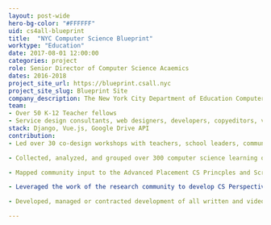 ```yaml
---
layout: post-wide
hero-bg-color: "#FFFFFF"
uid: cs4all-blueprint
title:  "NYC Computer Science Blueprint"
worktype: "Education"
date: 2017-08-01 12:00:00
categories: project
role: Senior Director of Computer Science Acaemics
dates: 2016-2018
project_site_url: https://blueprint.csall.nyc
project_site_slug: Blueprint Site
company_description: The New York City Department of Education Computer Science Blueprint is designed to be the academic and implementation guide for the Computer Science for All initiative at all levels of the NYC school system - serving 1.1. million students across over 1800 schools. 
team:
- Over 50 K-12 Teacher fellows
- Service design consultants, web designers, developers, copyeditors, videographers, and interns
stack: Django, Vue.js, Google Drive API
contribution:
- Led over 30 co-design workshops with teachers, school leaders, community-based organizations, industry leaders, and education researchers to gather constraints and priorities for implementation and academic challenges to introducing computer science education as a new subject into schools by training teachers with no prior content knowledge.

- Collected, analyzed, and grouped over 300 computer science learning objectives from teachers and community for grades K-12.

- Mapped community input to the Advanced Placement CS Princples and Scratch Computational Thinking frameworks.

- Leveraged the work of the research community to develop CS Perspectives: Explorer, Creatore, Innovator and Citizen to provide teachers with a flexible learning progression that wasn't rigidly mapped to grades.

- Developed, managed or contracted development of all written and video content.

---
```


<div class="showcase">
    
</div>